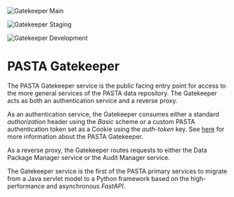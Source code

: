 ![Gatekeeper Main](https://github.com/PASTAplus/Gatekeeper/actions/workflows/gatekeeper-build.yml/badge.svg?branch=${main})

![Gatekeeper Staging](https://github.com/PASTAplus/Gatekeeper/actions/workflows/gatekeeper-build.yml/badge.svg?branch=${staging})

![Gatekeeper Development](https://github.com/PASTAplus/Gatekeeper/actions/workflows/gatekeeper-build.yml/badge.svg?branch=${development})


# PASTA Gatekeeper

The PASTA Gatekeeper service is the public facing entry point for access to the
more general services of the PASTA data repository. The Gatekeeper acts as 
both an authentication service and a reverse proxy.

As an authentication service, the Gatekeeper consumes either a standard
*authorization* header using the *Basic* scheme or a custom PASTA authentication
token set as a Cookie using the *auth-token* key. See
[here](https://pastaplus-core.readthedocs.io/en/latest/doc_tree/pasta_design/gatekeeper.html) for more 
information about the PASTA Gatekeeper.

As a reverse proxy, the Gatekeeper routes requests to either the Data Package
Manager service or the Audit Manager service.

The Gatekeeper service is the first of the PASTA primary services to migrate
from a Java servlet model to a Python framework based on the high-performance
and asynchronous *FastAPI*.
